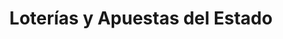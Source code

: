 ---
title: "Loterías y Apuestas del Estado"
url: /alzira/loterias-y-apuestas-del-estado-carrer-de-calderon-de-la-barca/
shop: lotería
---